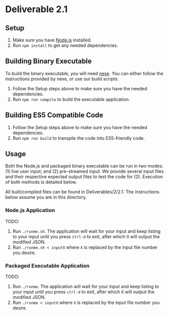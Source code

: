 # Deliverable 2.1

## Setup
1. Make sure you have [Node.js](https://nodejs.org/en/) installed. 
2. Run `npm install` to get any needed dependencies. 

## Building Binary Executable
To build the binary executable, you will need [nexe](https://github.com/nexe). You can either follow the instructions provided by nexe, or use our build scripts:
1. Follow the Setup steps above to make sure you have the needed dependencies. 
2. Run `npm run compile` to build the executable application. 

## Building ES5 Compatible Code
1. Follow the Setup steps above to make sure you have the needed dependencies.
2. Run `npm run build` to transpile the code into ES5-friendly code.

## Usage
Both the Node.js and packaged binary executable can be run in two modes: (1) live user input; and (2) pre-streamed input. We provide several input files and their respective expected output files to test the code for (2). Execution of both methods is detailed below. 

All built/compiled files can be found in Deliverables/2/2.1. The instructions below assume you are in this directory.

### Node.js Application
TODO:
1. Run `./runme.sh`. The application will wait for your input and keep listing to your input until you press `ctrl-d` to exit, after which it will output the modified JSON. 
2. Run `./runme.sh < inputX` where `X` is replaced by the input file number you desire.

### Packaged Executable Application
TODO:
1. Run `./runme`. The application will wait for your input and keep listing to your input until you press `ctrl-d` to exit, after which it will output the modified JSON.
2. Run `./runme < inputX` where `X` is replaced by the input file number you desire.
